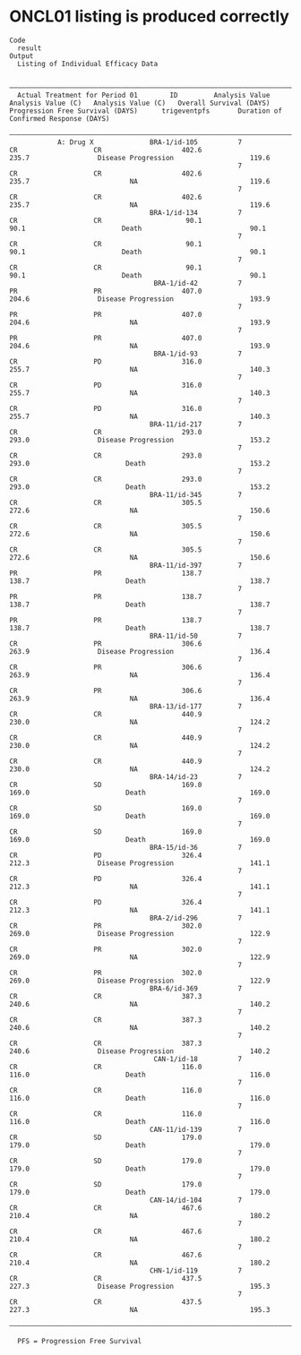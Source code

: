 # ONCL01 listing is produced correctly

    Code
      result
    Output
      Listing of Individual Efficacy Data
      
      ————————————————————————————————————————————————————————————————————————————————————————————————————————————————————————————————————————————————————————————————————————————————————————————————————————————————————————————————————
      Actual Treatment for Period 01        ID         Analysis Value   Analysis Value (C)   Analysis Value (C)   Overall Survival (DAYS)   Progression Free Survival (DAYS)      trigeventpfs       Duration of Confirmed Response (DAYS)
      ————————————————————————————————————————————————————————————————————————————————————————————————————————————————————————————————————————————————————————————————————————————————————————————————————————————————————————————————————
                A: Drug X              BRA-1/id-105          7                  CR                   CR                    402.6                         235.7                 Disease Progression                   119.6                
                                                             7                  CR                   CR                    402.6                         235.7                         NA                            119.6                
                                                             7                  CR                   CR                    402.6                         235.7                         NA                            119.6                
                                       BRA-1/id-134          7                  CR                   CR                     90.1                          90.1                        Death                           90.1                
                                                             7                  CR                   CR                     90.1                          90.1                        Death                           90.1                
                                                             7                  CR                   CR                     90.1                          90.1                        Death                           90.1                
                                        BRA-1/id-42          7                  PR                   PR                    407.0                         204.6                 Disease Progression                   193.9                
                                                             7                  PR                   PR                    407.0                         204.6                         NA                            193.9                
                                                             7                  PR                   PR                    407.0                         204.6                         NA                            193.9                
                                        BRA-1/id-93          7                  CR                   PD                    316.0                         255.7                         NA                            140.3                
                                                             7                  CR                   PD                    316.0                         255.7                         NA                            140.3                
                                                             7                  CR                   PD                    316.0                         255.7                         NA                            140.3                
                                       BRA-11/id-217         7                  CR                   CR                    293.0                         293.0                 Disease Progression                   153.2                
                                                             7                  CR                   CR                    293.0                         293.0                        Death                          153.2                
                                                             7                  CR                   CR                    293.0                         293.0                        Death                          153.2                
                                       BRA-11/id-345         7                  CR                   CR                    305.5                         272.6                         NA                            150.6                
                                                             7                  CR                   CR                    305.5                         272.6                         NA                            150.6                
                                                             7                  CR                   CR                    305.5                         272.6                         NA                            150.6                
                                       BRA-11/id-397         7                  PR                   PR                    138.7                         138.7                        Death                          138.7                
                                                             7                  PR                   PR                    138.7                         138.7                        Death                          138.7                
                                                             7                  PR                   PR                    138.7                         138.7                        Death                          138.7                
                                       BRA-11/id-50          7                  CR                   PR                    306.6                         263.9                 Disease Progression                   136.4                
                                                             7                  CR                   PR                    306.6                         263.9                         NA                            136.4                
                                                             7                  CR                   PR                    306.6                         263.9                         NA                            136.4                
                                       BRA-13/id-177         7                  CR                   CR                    440.9                         230.0                         NA                            124.2                
                                                             7                  CR                   CR                    440.9                         230.0                         NA                            124.2                
                                                             7                  CR                   CR                    440.9                         230.0                         NA                            124.2                
                                       BRA-14/id-23          7                  CR                   SD                    169.0                         169.0                        Death                          169.0                
                                                             7                  CR                   SD                    169.0                         169.0                        Death                          169.0                
                                                             7                  CR                   SD                    169.0                         169.0                        Death                          169.0                
                                       BRA-15/id-36          7                  CR                   PD                    326.4                         212.3                 Disease Progression                   141.1                
                                                             7                  CR                   PD                    326.4                         212.3                         NA                            141.1                
                                                             7                  CR                   PD                    326.4                         212.3                         NA                            141.1                
                                       BRA-2/id-296          7                  CR                   PR                    302.0                         269.0                 Disease Progression                   122.9                
                                                             7                  CR                   PR                    302.0                         269.0                         NA                            122.9                
                                                             7                  CR                   PR                    302.0                         269.0                 Disease Progression                   122.9                
                                       BRA-6/id-369          7                  CR                   CR                    387.3                         240.6                         NA                            140.2                
                                                             7                  CR                   CR                    387.3                         240.6                         NA                            140.2                
                                                             7                  CR                   CR                    387.3                         240.6                 Disease Progression                   140.2                
                                        CAN-1/id-18          7                  CR                   CR                    116.0                         116.0                        Death                          116.0                
                                                             7                  CR                   CR                    116.0                         116.0                        Death                          116.0                
                                                             7                  CR                   CR                    116.0                         116.0                        Death                          116.0                
                                       CAN-11/id-139         7                  CR                   SD                    179.0                         179.0                        Death                          179.0                
                                                             7                  CR                   SD                    179.0                         179.0                        Death                          179.0                
                                                             7                  CR                   SD                    179.0                         179.0                        Death                          179.0                
                                       CAN-14/id-104         7                  CR                   CR                    467.6                         210.4                         NA                            180.2                
                                                             7                  CR                   CR                    467.6                         210.4                         NA                            180.2                
                                                             7                  CR                   CR                    467.6                         210.4                         NA                            180.2                
                                       CHN-1/id-119          7                  CR                   CR                    437.5                         227.3                 Disease Progression                   195.3                
                                                             7                  CR                   CR                    437.5                         227.3                         NA                            195.3                
      ————————————————————————————————————————————————————————————————————————————————————————————————————————————————————————————————————————————————————————————————————————————————————————————————————————————————————————————————————
      
      PFS = Progression Free Survival


